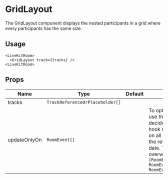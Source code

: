 <!--
!!!! Autogenerated File !!!!
This file was created by @livekit/components-docs-gen and should not be changed manually.
The contents of this file can be replaced at any time which would lead to the loss of all manual changes.
-->

# GridLayout

The GridLayout component displays the nested participants in a grid where every participants has the same size.

## Usage

```tsx
<LiveKitRoom>
  <GridLayout track={tracks} />
<LiveKitRoom>
```

<!--USAGE_INSERT_MARKER-->


## Props

| Name | Type | Default | Description |
| --- | --- | --- | --- |
| tracks | `TrackReferenceOrPlaceholder[]` |  |  |
| updateOnlyOn | `RoomEvent[]` |  | To optimize performance, you can use the `updateOnlyOn` property to decide on what RoomEvents the hook updates. By default it updates on all relevant RoomEvents to keep the returned participants array up to date. The minimal set of non-overwriteable `RoomEvents` is: `[RoomEvent.ParticipantConnected, RoomEvent.ParticipantDisconnected, RoomEvent.ConnectionStateChanged]` |

